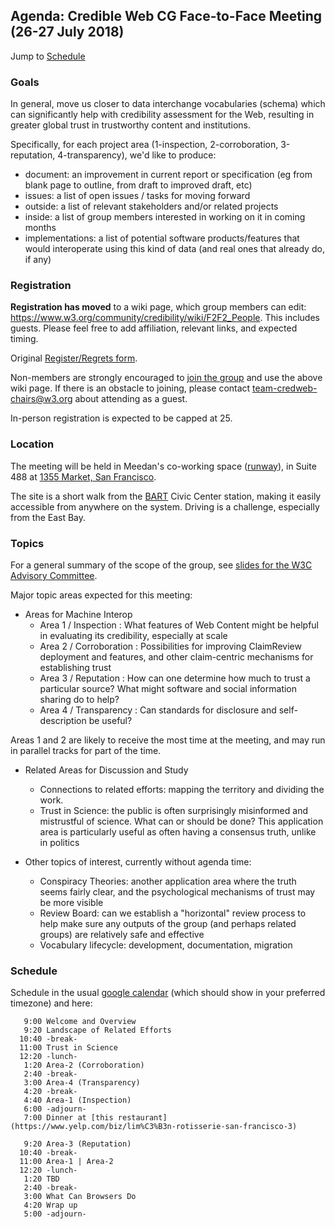 ## Agenda: Credible Web CG Face-to-Face Meeting (26-27 July 2018)

Jump to [Schedule](#schedule)

### Goals

In general, move us closer to data interchange vocabularies (schema) which can significantly help with credibility assessment for the Web, resulting in greater global trust in trustworthy content and institutions.

Specifically, for each project area (1-inspection, 2-corroboration, 3-reputation, 4-transparency), we'd like to produce:
* document: an improvement in current report or specification (eg from blank page to outline, from draft to improved draft, etc)
* issues: a list of open issues / tasks for moving forward
* outside: a list of relevant stakeholders and/or related projects
* inside: a list of group members interested in working on it in coming months
* implementations: a list of potential software products/features that would interoperate using this kind of data (and real ones that already do, if any)

### Registration

**Registration has moved** to a wiki page, which group members can edit: <https://www.w3.org/community/credibility/wiki/F2F2_People>.  This includes guests.  Please feel free to add affiliation, relevant links, and expected timing.  

Original [Register/Regrets form](https://www.w3.org/2002/09/wbs/103073/credweb-f2f2/results). 

Non-members are strongly encouraged to [join the group](https://www.w3.org/community/wp-login.php?redirect_to=%2Fcommunity%2Fcredibility%2Fjoin) and use the above wiki page.  If there is an obstacle to joining, please contact team-credweb-chairs@w3.org about attending as a guest.

In-person registration is expected to be capped at 25.

### Location

The meeting will be held in Meedan's co-working space ([runway](http://www.runway.is/)), in Suite 488 at [1355 Market, San Francisco](https://www.google.com/maps/place/Market+Square,+1355+Market+St,+San+Francisco,+CA+94103/@37.7768337,-122.4185642,17z/).

The site is a short walk from the [BART](https://www.bart.gov/) Civic Center station, making it easily accessible from anywhere on the system.  Driving is a challenge, especially from the East Bay.

### Topics

For a general summary of the scope of the group, see [slides for the W3C Advisory Committee](http://hawke.org/talk-ac-2018/).

Major topic areas expected for this meeting:

* Areas for Machine Interop
    * Area 1 / Inspection : What features of Web Content might be helpful in evaluating its credibility, especially at scale
    * Area 2 / Corroboration : Possibilities for improving ClaimReview deployment and features, and other claim-centric mechanisms for establishing trust
    * Area 3 / Reputation : How can one determine how much to trust a particular source?  What might software and social information sharing do to help?
    * Area 4 / Transparency : Can standards for disclosure and self-description be useful?

Areas 1 and 2 are likely to receive the most time at the meeting, and may run in parallel tracks for part of the time.

* Related Areas for Discussion and Study
    * Connections to related efforts: mapping the territory and dividing the work.
    * Trust in Science: the public is often surprisingly misinformed and mistrustful of science.  What can or should be done?  This application area is particularly useful as often having a consensus truth, unlike in politics

* Other topics of interest, currently without agenda time:
    * Conspiracy Theories: another application area where the truth seems fairly clear, and the psychological mechanisms of trust may be more visible   
    * Review Board: can we establish a "horizontal" review process to help make sure any outputs of the group (and perhaps related groups) are relatively safe and effective 
    * Vocabulary lifecycle: development, documentation, migration

### Schedule

Schedule in the usual [google calendar](https://calendar.google.com/calendar/embed?src=iq5eb1hefes165c7es0krrflno%40group.calendar.google.com) (which should show in your preferred timezone) and here:

```
   9:00 Welcome and Overview
   9:20 Landscape of Related Efforts
  10:40 -break-
  11:00 Trust in Science
  12:20 -lunch-
   1:20 Area-2 (Corroboration)
   2:40 -break-
   3:00 Area-4 (Transparency)
   4:20 -break-
   4:40 Area-1 (Inspection)
   6:00 -adjourn-
   7:00 Dinner at [this restaurant](https://www.yelp.com/biz/lim%C3%B3n-rotisserie-san-francisco-3)

   9:20 Area-3 (Reputation)
  10:40 -break-
  11:00 Area-1 | Area-2
  12:20 -lunch-
   1:20 TBD 
   2:40 -break-
   3:00 What Can Browsers Do
   4:20 Wrap up
   5:00 -adjourn-
```